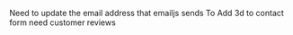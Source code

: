Need to update the email address that emailjs sends To
Add 3d to contact form
need customer reviews
